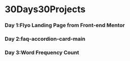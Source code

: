 # 30Days30Projects

### Day 1:Flyo Landing Page from Front-end Mentor

### Day 2:faq-accordion-card-main

### Day 3:Word Frequency Count
